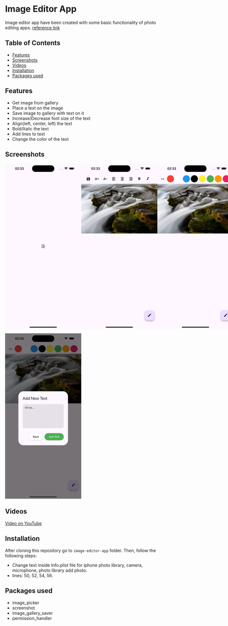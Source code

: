 # Image Editor App

Image editor app have been created with some basic functionality of photo editing apps.
[reference link](https://www.youtube.com/watch?v=vzg6iNziiKw&list=PLlzmAWV2yTgBNJnVxlLiSrdHcM07T2Huo&index=2)

## Table of Contents

- [Features](#features)
- [Screenshots](#screenshots)
- [Videos](#videos)
- [Installation](#installation)
- [Packages used](#packages-used)

## Features

- Get image from gallery
- Place a text on the image
- Save image to gallery with text on it
- Increase/Decrease font size of the text
- Align(left, center, left) the text
- Bold/Italic the text
- Add lines to text
- Change the color of the text

## Screenshots

<p style="display: flex;">
  <img src="screenshots/screenshot_pick_image_from_gallery.png" alt="Pick image from gallery" width="250"/>
  <img src="screenshots/screenshot_image_editing_screen_1.png" alt="Image editing screen" width="250"/>
  <img src="screenshots/screenshot_image_editing_screen_2.png" alt="Image editing screen" width="250"/>
</p>

<p style="display: flex;">
  <img src="screenshots/screenshot_text_field.png" alt="Text field" width="250"/>
</p>

## Videos

[Video on YouTube](https://youtu.be/GWzdXhSA0_w)

## Installation

After cloning this repository go to `image-editor-app` folder. Then, follow the following steps:

- Change text inside Info.plist file for iphone photo library, camera, microphone, photo library add
  photo.
- lines: 50, 52, 54, 56.

## Packages used

- image_picker
- screenshot
- image_gallery_saver
- permission_handler
